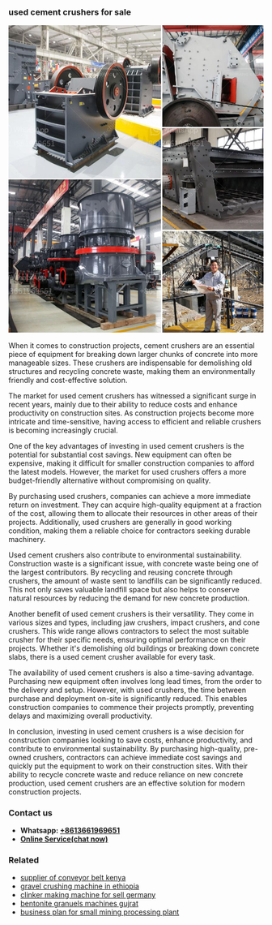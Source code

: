 <h3>used cement crushers for sale</h3><img src='1703042615.jpg' alt=''><p>When it comes to construction projects, cement crushers are an essential piece of equipment for breaking down larger chunks of concrete into more manageable sizes. These crushers are indispensable for demolishing old structures and recycling concrete waste, making them an environmentally friendly and cost-effective solution.</p><p>The market for used cement crushers has witnessed a significant surge in recent years, mainly due to their ability to reduce costs and enhance productivity on construction sites. As construction projects become more intricate and time-sensitive, having access to efficient and reliable crushers is becoming increasingly crucial.</p><p>One of the key advantages of investing in used cement crushers is the potential for substantial cost savings. New equipment can often be expensive, making it difficult for smaller construction companies to afford the latest models. However, the market for used crushers offers a more budget-friendly alternative without compromising on quality.</p><p>By purchasing used crushers, companies can achieve a more immediate return on investment. They can acquire high-quality equipment at a fraction of the cost, allowing them to allocate their resources in other areas of their projects. Additionally, used crushers are generally in good working condition, making them a reliable choice for contractors seeking durable machinery.</p><p>Used cement crushers also contribute to environmental sustainability. Construction waste is a significant issue, with concrete waste being one of the largest contributors. By recycling and reusing concrete through crushers, the amount of waste sent to landfills can be significantly reduced. This not only saves valuable landfill space but also helps to conserve natural resources by reducing the demand for new concrete production.</p><p>Another benefit of used cement crushers is their versatility. They come in various sizes and types, including jaw crushers, impact crushers, and cone crushers. This wide range allows contractors to select the most suitable crusher for their specific needs, ensuring optimal performance on their projects. Whether it's demolishing old buildings or breaking down concrete slabs, there is a used cement crusher available for every task.</p><p>The availability of used cement crushers is also a time-saving advantage. Purchasing new equipment often involves long lead times, from the order to the delivery and setup. However, with used crushers, the time between purchase and deployment on-site is significantly reduced. This enables construction companies to commence their projects promptly, preventing delays and maximizing overall productivity.</p><p>In conclusion, investing in used cement crushers is a wise decision for construction companies looking to save costs, enhance productivity, and contribute to environmental sustainability. By purchasing high-quality, pre-owned crushers, contractors can achieve immediate cost savings and quickly put the equipment to work on their construction sites. With their ability to recycle concrete waste and reduce reliance on new concrete production, used cement crushers are an effective solution for modern construction projects.</p><h3>Contact us</h3><ul><li><strong>Whatsapp:&nbsp;<a href="https://wa.me/8613661969651">+8613661969651</a></strong></li><li><a href="https://swt.shibang-china.com/?git&amp;zhl&amp;used cement crushers for sale"><strong>Online Service(chat now)</strong></a></li></ul><h3>Related</h3><ul><li><a href='supplier of conveyor belt kenya.md'>supplier of conveyor belt kenya</a></li><li><a href='gravel crushing machine in ethiopia.md'>gravel crushing machine in ethiopia</a></li><li><a href='clinker making machine for sell germany.md'>clinker making machine for sell germany</a></li><li><a href='bentonite granuels machines gujrat.md'>bentonite granuels machines gujrat</a></li><li><a href='business plan for small mining processing plant.md'>business plan for small mining processing plant</a></li></ul>